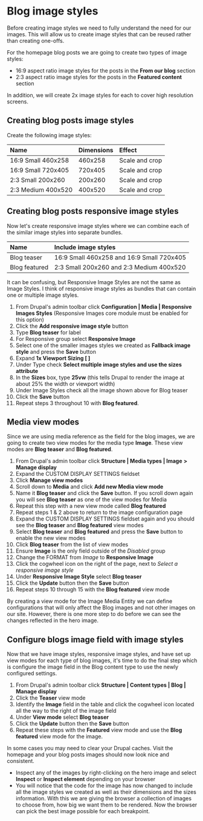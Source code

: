 # Blog image styles

Before creating image styles we need to fully understand the need for our images. This will allow us to create image styles that can be reused rather than creating one-offs.

For the homepage blog posts we are going to create two types of image styles:

* 16:9 aspect ratio image styles for the posts in the **From our blog** section
* 2:3 aspect ratio image styles for the posts in the **Featured content** section

In addition, we will create 2x image styles for each to cover high resolution screens.

## Creating blog posts image styles

Create the following image styles:

| Name | Dimensions | Effect |
| :--- | :--- | :--- |
| 16:9 Small 460x258 | 460x258 | Scale and crop |
| 16:9 Small 720x405 | 720x405 | Scale and crop |
| 2:3 Small 200x260 | 200x260 | Scale and crop |
| 2:3 Medium 400x520 | 400x520 | Scale and crop |

## Creating blog posts responsive image styles

Now let's create responsive image styles where we can combine each of the similar image styles into separate bundles.

| Name | Include image styles |
| :--- | :--- |
| Blog teaser | 16:9 Small 460x258 and 16:9 Small 720x405 |
| Blog featured | 2:3 Small 200x260 and 2:3 Medium 400x520 |

It can be confusing, but Responsive Image Styles are not the same as Image Styles. I think of responsive image styles as bundles that can contain one or multiple image styles.

1. From Drupal's admin toolbar click **Configuration \| Media \| Responsive Images Styles** \(Responsive Images core module must be enabled for this option\)
2. Click the **Add responsive image style** button
3. Type **Blog teaser** for label
4. For Responsive group select **Responsive Image**
5. Select one of the smaller images styles we created as **Fallback image style** and press the **Save** button
6. Expand **1x Viewport Sizing \[ \]**
7. Under Type check **Select multiple image styles and use the sizes attribute**
8. In the **Sizes** box, type **25vw** \(this tells Drupal to render the image at about 25% the width or viewport width\)
9. Under Image Styles check all the image shown above for Blog teaser
10. Click the **Save** button
11. Repeat steps 3 throughout 10 with **Blog featured**.

## Media view modes

Since we are using media reference as the field for the blog images, we are going to create two view modes for the media type **Image**. These view modes are **Blog teaser** and **Blog featured**.

1. From Drupal's admin toolbar click **Structure \| Media types \| Image** **&gt; Manage display**
2. Expand the CUSTOM DISPLAY SETTINGS fieldset
3. Click **Manage view modes**
4. Scroll down to **Media** and click **Add new Media view mode**
5. Name it **Blog teaser** and click the **Save** button.  If you scroll down again you will see **Blog teaser** as one of the view modes for Media
6. Repeat this step with a new view mode called **Blog featured**
7. Repeat steps 1 & 2 above to return to the image configuration page
8. Expand the CUSTOM DISPLAY SETTINGS fieldset again and you should see the **Blog teaser** and **Blog featured** view modes
9. Select **Blog teaser** and **Blog featured** and press the **Save**  button to enable the new view modes
10. Click **Blog teaser** from the list of view modes
11. Ensure **Image** is the only field outside of the _Disabled_ group
12. Change the FORMAT from _Image_ to **Responsive Image**
13. Click the cogwheel icon on the right of the page, next to _Select a responsive image style_
14. Under **Responsive Image Style** select **Blog teaser**
15. Click the **Update** button then the **Save** button
16. Repeat steps 10 through 15 with the **Blog featured** view mode

By creating a view mode for the Image Media Entity we can define configurations that will only affect the Blog images and not other images on our site. However, there is one more step to do before we can see the changes reflected in the hero image.

## Configure blogs image field with image styles

Now that we have image styles, responsive image styles, and have set up view modes for each type of blog images, it's time to do the final step which is configure the image field in the Blog content type to use the newly configured settings.

1. From Drupal's admin toolbar click **Structure \| Content types \| Blog \| Manage display**
2. Click the **Teaser** view mode
3. Identify the **Image** field in the table and click the cogwheel icon located all the way to the right of the image field
4. Under **View mode** select **Blog teaser**
5. Click the **Update** button then the **Save** button
6. Repeat these steps with the **Featured** view mode and use the **Blog featured** view mode for the image.

In some cases you may need to clear your Drupal caches. Visit the homepage and your blog posts images should now look nice and consistent.

* Inspect any of the images by right-clicking on the hero image and select **Inspect** or **Inspect element** depending on your browser
* You will notice that the code for the image has now changed to include all the image styles we created as well as their dimensions and the sizes information.  With this we are giving the browser a collection of images to choose from, how big we want them to be rendered.  Now the browser can pick the best image possible for each breakpoint.

